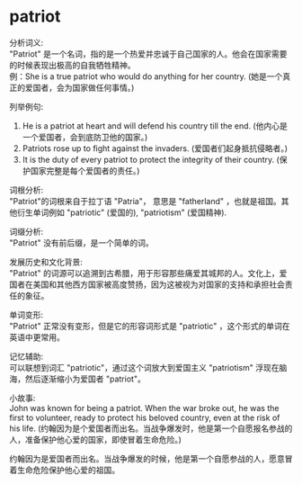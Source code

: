 # patriot

分析词义:  
"Patriot" 是一个名词，指的是一个热爱并忠诚于自己国家的人。他会在国家需要的时候表现出极高的自我牺牲精神。  
例：She is a true patriot who would do anything for her country. (她是一个真正的爱国者，会为国家做任何事情。)

  

列举例句:

  

1.  He is a patriot at heart and will defend his country till the end. (他内心是一个爱国者，会到底防卫他的国家。)
2.  Patriots rose up to fight against the invaders. (爱国者们起身抵抗侵略者。)
3.  It is the duty of every patriot to protect the integrity of their country. (保护国家完整是每个爱国者的责任。)

  

词根分析:  
"Patriot"的词根来自于拉丁语 "Patria"， 意思是 "fatherland" ，也就是祖国。其他衍生单词例如 "patriotic" (爱国的), "patriotism" (爱国精神).

  

词缀分析:  
"Patriot" 没有前后缀，是一个简单的词。

  

发展历史和文化背景:  
"Patriot" 的词源可以追溯到古希腊，用于形容那些痛爱其城邦的人。文化上，爱国者在美国和其他西方国家被高度赞扬，因为这被视为对国家的支持和承担社会责任的象征。

  

单词变形:  
"Patriot" 正常没有变形，但是它的形容词形式是 "patriotic" ，这个形式的单词在英语中更常用。

  

记忆辅助:  
可以联想到词汇 "patriotic"，通过这个词放大到爱国主义 "patriotism" 浮现在脑海，然后逐渐缩小为爱国者 "patriot"。

  

小故事:  
John was known for being a patriot. When the war broke out, he was the first to volunteer, ready to protect his beloved country, even at the risk of his life. (约翰因为是个爱国者而出名。当战争爆发时，他是第一个自愿报名参战的人，准备保护他心爱的国家，即使冒着生命危险。)

  

约翰因为是爱国者而出名。当战争爆发的时候，他是第一个自愿参战的人，愿意冒着生命危险保护他心爱的祖国。
